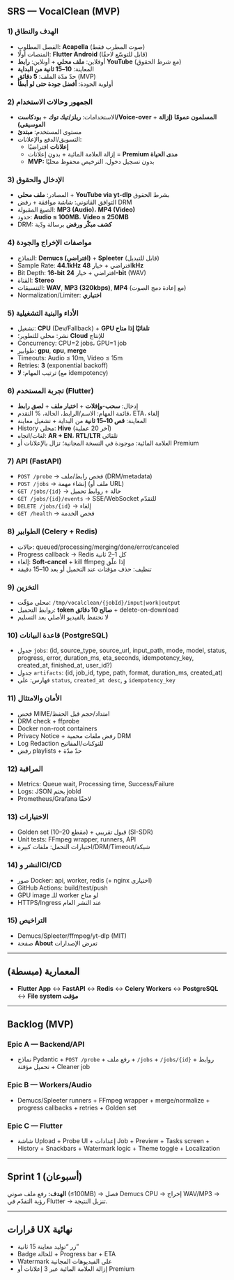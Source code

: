 ## SRS — VocalClean (MVP)

### 1) الهدف والنطاق
- الفصل المطلوب: **Acapella** (صوت المطرب فقط)
- المنصات أولًا: **Flutter Android** (قابل للتوسّع لاحقًا)
- أوفلاين: **ملف محلي** + أونلاين: **رابط YouTube** (مع شرط الحقوق)
- المعاينة: **10–15 ثانية من البداية**
- حدّ مدّة الملف: **5 دقائق** (MVP)
- أولوية الجودة: **أفضل جودة حتى لو أبطأ**

### 2) الجمهور وحالات الاستخدام
- الاستخدامات: **ريلز/تيك توك** + **بودكاست/Voice-over** + **المسلمون عمومًا (إزالة الموسيقى)**
- مستوى المستخدم: **مبتدئ**
- التسويق/الدفع والإعلانات:
  - **إعلانات** افتراضيًا
  - إزالة العلامة المائية + بدون إعلانات = **Premium مدى الحياة**
  - **MVP:** بدون تسجيل دخول، الترخيص محفوظ محليًا

### 3) الإدخال والحقوق
- المصادر: **ملف محلي** + **YouTube via yt-dlp** بشرط الحقوق
- التوافق القانوني: شاشة موافقة + رفض DRM
- الصيغ المقبولة: **MP3 (Audio)**، **MP4 (Video)**
- حدود: **Audio ≤ 100MB**، **Video ≤ 250MB**
- DRM: **كشف مبكّر ورفض** برسالة ودّية

### 4) مواصفات الإخراج والجودة
- النماذج: **Demucs (افتراضي)** + **Spleeter** (قابل للتبديل)
- Sample Rate: **44.1kHz** افتراضي + خيار **48kHz**
- Bit Depth: **16-bit** افتراضي + خيار **24-bit** (WAV)
- القناة: **Stereo**
- التنسيقات: **WAV**, **MP3 (320kbps)**, **MP4** (مع إعادة دمج الصوت)
- Normalization/Limiter: **اختياري**

### 5) الأداء والبنية التشغيلية
- تشغيل: **CPU** (Dev/Fallback) + **GPU تلقائيًا إذا متاح**
- نشر: محلي للتطوير؛ **Cloud** للإنتاج
- Concurrency: CPU=2 jobs، GPU=1 job
- طوابير: **gpu**, **cpu**, **merge**
- Timeouts: Audio ≤ 10m, Video ≤ 15m
- Retries: **3** (exponential backoff)
- ترتيب المهام: **لا** (مع idempotency)

### 6) تجربة المستخدم (Flutter)
- إدخال: **سحب-وإفلات** + **اختيار ملف** + **لصق رابط**
- قائمة المهام: الاسم/الرابط، الحالة، % التقدم، ETA، إلغاء
- المعاينة: **قص 10–15 ثانية** من البداية + تشغيل معاينة
- History محلي: **Hive** (آخر 20 عملية)
- لغات/اتجاه: **AR + EN**، **RTL/LTR** تلقائي
- العلامة المائية: موجودة في النسخة المجانية؛ تزال بالإعلانات أو Premium

### 7) API (FastAPI)
- `POST /probe` → فحص رابط/ملف (DRM/metadata)
- `POST /jobs` → إنشاء مهمة (ملف أو URL)
- `GET /jobs/{id}` → حالة + روابط تحميل
- `GET /jobs/{id}/events` → SSE/WebSocket للتقدّم
- `DELETE /jobs/{id}` → إلغاء
- `GET /health` → فحص الخدمة

### 8) الطوابير (Celery + Redis)
- حالات: queued/processing/merging/done/error/canceled
- Progress callback → Redis كل 1–2 ثانية
- إلغاء: **Soft-cancel** + kill ffmpeg إذا علّق
- تنظيف: حذف مؤقتات عند التحميل أو بعد 10–15 دقيقة

### 9) التخزين
- محلي مؤقّت: `/tmp/vocalclean/{jobId}/input|work|output`
- روابط التحميل: **token صالح 10 دقائق** + delete-on-download
- لا نحتفظ بالفيديو الأصلي بعد التسليم

### 10) قاعدة البيانات (PostgreSQL)
- جدول `jobs`: (id, source_type, source_url, input_path, mode, model, status, progress, error, duration_ms, eta_seconds, idempotency_key, created_at, finished_at, user_id?)
- جدول `artifacts`: (id, job_id, type, path, format, duration_ms, created_at)
- فهارس: على `status`, `created_at desc`, و `idempotency_key`

### 11) الأمان والامتثال
- فحص MIME/امتداد/حجم قبل الحفظ
- DRM check + ffprobe
- Docker non-root containers
- Privacy Notice + رفض ملفات محمية DRM
- Log Redaction للتوكنات/المفاتيح
- رفض playlists + حدّ مدّة

### 12) المراقبة
- Metrics: Queue wait, Processing time, Success/Failure
- Logs: JSON بختم jobId
- Prometheus/Grafana لاحقًا

### 13) الاختبارات
- Golden set (10–20 مقطع) + قبول تقريبي (SI-SDR)
- Unit tests: FFmpeg wrapper, runners, API
- اختبارات التحمل: ملفات كبيرة/DRM/Timeout/شبكة

### 14) النشر وCI/CD
- صور Docker: api, worker, redis (+ nginx اختياري)
- GitHub Actions: build/test/push
- GPU image للـ worker لو متاح
- HTTPS/Ingress عند النشر العام

### 15) التراخيص
- Demucs/Spleeter/ffmpeg/yt-dlp (MIT)
- صفحة **About** تعرض الإصدارات

---

## المعمارية (مبسطة)
- **Flutter App** ↔ **FastAPI** ↔ **Redis** ↔ **Celery Workers** ↔ **PostgreSQL** ↔ **File system مؤقت**

---

## Backlog (MVP)

### Epic A — Backend/API
- نماذج Pydantic + `POST /probe` + رفع ملف + `/jobs` + `/jobs/{id}` + روابط تحميل مؤقتة + Cleaner job

### Epic B — Workers/Audio
- Demucs/Spleeter runners + FFmpeg wrapper + merge/normalize + progress callbacks + retries + Golden set

### Epic C — Flutter
- شاشة Upload + Probe UI + إعدادات Job + Preview + Tasks screen + History + Snackbars + Watermark logic + Theme toggle + Localization

---

## Sprint 1 (أسبوعان)
**الهدف:** رفع ملف صوتي (≤100MB) → فصل Demucs CPU → إخراج WAV/MP3 → رؤية التقدّم في Flutter → تنزيل النتيجة.

---

## قرارات UX نهائية
- زر “توليد معاينة 15 ثانية”
- Badge للحالة + Progress bar + ETA
- Watermark على الفيديوهات المجانية
- إزالة العلامة المائية عبر 3 إعلانات أو Premium

